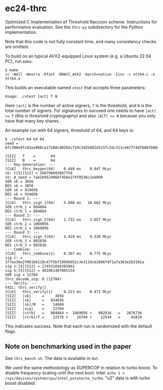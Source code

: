 #	ec24-thrc

Optimized C Implementation of Threshold Raccoon scheme. Instructions for performance evaluation. See the `thrc-py` subdirectory for the Python implementation.

Note that this code is not fully constant time, and many consistency checks are omitted.

To build on an typical AVX2-equipped Linux system (e.g. a Ubuntu 22.04 PC), run `make`:
```
$ make
cc -Wall -Wextra -Ofast -DRACC_AVX2 -march=native -Iinc -c ntt64.c -o ntt64.o
```
This builds an executable named `xtest` that accepts three parameters:
```
Usage: ./xtest |act| T N
```
Here `|act|` is the number of active signers, `T` is the threshold, and `N` is the total number of signers. For signatures to succeed one needs to have `|act| >= T` (this is threshold cryptography) and also `|ACT| <= N` because you only have that many key shares.

An example run with 64 signers, threshold of 64, and 64 keys is:
```
$ ./xtest 64 64 64
seed = 6fc380e9fc82ea968ca17168cd026dcf29c3d2b682d315fc3dc311ce677f4df886fb084befc13264b6b6a099aa07e0a5

[SIZ]   T    =       64
[SIZ]   N    =       64
--- Key Generation: ---
[CLK]   thrc_keygen(64)    0.448 ms    0.947 Mcyc
vk: t[5][512] = 260798603667759
vk: A_seed = 7ae2b952406bf45be274f8536c2eb899
SER vk = 3856
DES vk = 3856
SER sk = 934656
DES sk = 934656
--- Round 1: ---
[CLK]   thrc_sign_1(64)    5.048 ms   10.662 Mcyc
SER ctrb_1 = 804864
DES ctrb_1 = 804864
--- Round 2: ---
[CLK]   thrc_sign_2(64)    1.732 ms    3.657 Mcyc
SER ctrb_2 = 1069056
DES ctrb_2 = 1069056
--- Round 3: ---
[CLK]   thrc_sign_3(64)    4.418 ms    9.330 Mcyc
SER ctrb_3 = 802816
DES ctrb_3 = 802816
--- Combine: ---
[CLK]   thrc_combine(1)    0.367 ms    0.775 Mcyc
sig c: = 377ee36e2f061b6118c47f5bf19950d52c3e3119cb2806fdf1a7a363e2b3101a
sig z:[4][512] = 174531694365962
sig h:[5][512] = 481061407865154
SER sig = 12704
thrc_decode_sig: 0 (12704)
--- Verify: ---
FAIL: thrc_verify()
[CLK]   thrc_verify(1)     0.223 ms    0.471 Mcyc
[SIZ]   |vk|     =     3856
[SIZ]   |sk|     =   934656
[SIZ]   |sk|/N   =    14604
[SIZ]   |sig|    =    12704
[SIZ]   |ctrb|   =   804864 +  1069056 +   802816   =   2676736
[SIZ]   |ctrb|/T =    12576 +    16704 +    12544   =     41824
```
This indicates success. Note that each run is randomized with the default flags.

## Note on benchmarking used in the paper

See `thrc_bench.sh`. The data is available in `dat`.

We used the same methodology as SUPERCOP in relation to turbo boost. To disable frequency scaling until the next boot. Intel: `echo 1 > /sys/devices/system/cpu/intel_pstate/no_turbo`.  "u2" data is with turbo boost disabled.


